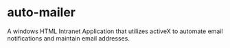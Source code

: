 # auto-mailer
A windows HTML Intranet Application that utilizes activeX to automate email notifications and maintain email addresses.
